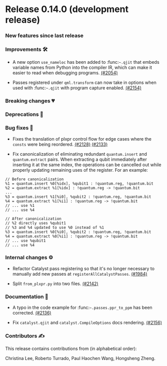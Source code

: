# Release 0.14.0 (development release)

<h3>New features since last release</h3>

<h3>Improvements 🛠</h3>

* A new option ``use_nameloc`` has been added to :func:`~.qjit` that embeds variable names
  from Python into the compiler IR, which can make it easier to read when debugging programs.
  [(#2054)](https://github.com/PennyLaneAI/catalyst/pull/2054)

* Passes registered under `qml.transform` can now take in options when used with
  :func:`~.qjit` with program capture enabled.
  [(#2154)](https://github.com/PennyLaneAI/catalyst/pull/2154)

<h3>Breaking changes 💔</h3>

<h3>Deprecations 👋</h3>

<h3>Bug fixes 🐛</h3>

* Fixes the translation of plxpr control flow for edge cases where the `consts` were being
  reordered.
  [(#2128)](https://github.com/PennyLaneAI/catalyst/pull/2128)
  [(#2133)](https://github.com/PennyLaneAI/catalyst/pull/2133)

* Fix canonicalization of eliminating redundant `quantum.insert` and `quantum.extract` pairs.
  When extracting a qubit immediately after inserting it at the same index, the operations can
  be cancelled out while properly updating remaining uses of the register.
  For an example:
```mlir
// Before canonicalization
%1 = quantum.insert %0[%idx], %qubit1 : !quantum.reg, !quantum.bit
%2 = quantum.extract %1[%idx] : !quantum.reg -> !quantum.bit
...
%3 = quantum.insert %1[%i0], %qubit2 : !quantum.reg, !quantum.bit
%4 = quantum.extract %1[%i1] : !quantum.reg -> !quantum.bit
// ... use %1
// ... use %4

// After canonicalization
// %2 directly uses %qubit1
// %3 and %4 updated to use %0 instead of %1
%3 = quantum.insert %0[%i0], %qubit2 : !quantum.reg, !quantum.bit
%4 = quantum.extract %0[%i1] : !quantum.reg -> !quantum.bit
// ... use %qubit1
// ... use %4
```

<h3>Internal changes ⚙️</h3>

* Refactor Catalyst pass registering so that it's no longer necessary to manually add new
  passes at `registerAllCatalystPasses`.
  [(#1984)](https://github.com/PennyLaneAI/catalyst/pull/1984)

* Split `from_plxpr.py` into two files.
  [(#2142)](https://github.com/PennyLaneAI/catalyst/pull/2142)

<h3>Documentation 📝</h3>

* A typo in the code example for :func:`~.passes.ppr_to_ppm` has been corrected.
  [(#2136)](https://github.com/PennyLaneAI/catalyst/pull/2136)

* Fix `catalyst.qjit` and `catalyst.CompileOptions` docs rendering.
  [(#2156)](https://github.com/PennyLaneAI/catalyst/pull/2156)

<h3>Contributors ✍️</h3>

This release contains contributions from (in alphabetical order):

Christina Lee,
Roberto Turrado,
Paul Haochen Wang,
Hongsheng Zheng.
